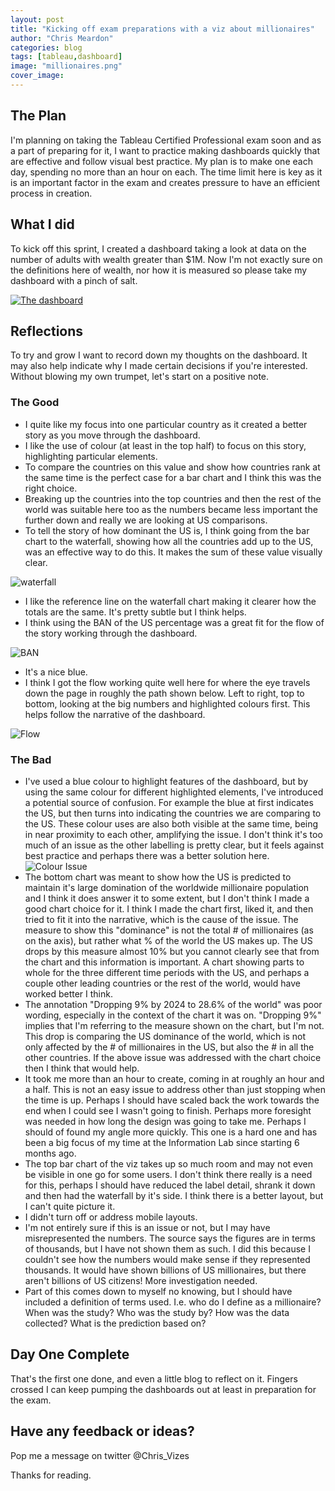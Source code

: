 ```yaml
---
layout: post
title: "Kicking off exam preparations with a viz about millionaires"
author: "Chris Meardon"
categories: blog
tags: [tableau,dashboard]
image: "millionaires.png"
cover_image: 
---
```

## The Plan
I'm planning on taking the Tableau Certified Professional exam soon and as a part of preparing for it, I want to practice making dashboards quickly that are effective and follow visual best practice. My plan is to make one each day, spending no more than an hour on each. The time limit here is key as it is an important factor in the exam and creates pressure to have an efficient process in creation. 

## What I did
To kick off this sprint, I created a dashboard taking a look at data on the number of adults with wealth greater than $1M. Now I'm not exactly sure on the definitions here of wealth, nor how it is measured so please take my dashboard with a pinch of salt. 

[![The dashboard](/assets/img/Millionaires_dash.png "Click to go to Tableau Public")](https://public.tableau.com/profile/chris.meardon#!/vizhome/MillionairesoftheWorldUSDomination/Millionaires)

## Reflections
To try and grow I want to record down my thoughts on the dashboard. It may also help indicate why I made certain decisions if you're interested. Without blowing my own trumpet, let's start on a positive note. 

### The Good
* I quite like my focus into one particular country as it created a better story as you move through the dashboard.
* I like the use of colour (at least in the top half) to focus on this story, highlighting particular elements.
* To compare the countries on this value and show how countries rank at the same time is the perfect case for a bar chart and I think this was the right choice. 
* Breaking up the countries into the top countries and then the rest of the world was suitable here too as the numbers became less important the further down and really we are looking at US comparisons.
* To tell the story of how dominant the US is, I think going from the bar chart to the waterfall, showing how all the countries add up to the US,  was an effective way to do this. It makes the sum of these value visually clear. 

![waterfall](/assets/img/millionaire_waterfall.png "What is this field again?")
* I like the reference line on the waterfall chart making it clearer how the totals are the same. It's pretty subtle but I think helps. 
* I think using the BAN of the US percentage was a great fit for the flow of the story working through the dashboard. 

![BAN](/assets/img/millionaire_ban.png )
* It's a nice blue.
* I think I got the flow working quite well here for where the eye travels down the page in roughly the path shown below. Left to right, top to bottom, looking at the big numbers and highlighted colours first. This helps follow the narrative of the dashboard. 

![Flow](/assets/img/mill_flow.png )
 
### The Bad
* I've used a blue colour to highlight features of the dashboard, but by using the same colour for different highlighted elements, I've introduced a potential source of confusion. For example the blue at first indicates the US, but then turns into indicating the countries we are comparing to the US. These colour uses are also both visible at the same time, being in near proximity to each other, amplifying the issue. I don't think it's too much of an issue as the other labelling is pretty clear, but it feels against best practice and perhaps there was a better solution here.
![Colour Issue](/assets/img/colour_issue.png)
* The bottom chart was meant to show how the US is predicted to maintain it's large domination of the worldwide millionaire population and I think it does answer it to some extent, but I don't think I made a good chart choice for it. I think I made the chart first, liked it, and then tried to fit it into the narrative, which is the cause of the issue. The measure to show this "dominance" is not the total # of millionaires (as on the axis), but rather what % of the world the US makes up. The US drops by this measure almost 10% but you cannot clearly see that from the chart and this information is important. A chart showing parts to whole for the three different time periods with the US, and perhaps a couple other leading countries or the rest of the world, would have worked better I think. 
* The annotation "Dropping 9% by 2024 to 28.6% of the world" was poor wording, especially in the context of the chart it was on. "Dropping 9%" implies that I'm referring to the measure shown on the chart, but I'm not. This drop is comparing the US dominance of the world, which is not only affected by the # of millionaires in the US, but also the # in all the other countries. If the above issue was addressed with the chart choice then I think that would help.
* It took me more than an hour to create, coming in at roughly an hour and a half. This is not an easy issue to address other than just stopping when the time is up. Perhaps I should have scaled back the work towards the end when I could see I wasn't going to finish. Perhaps more foresight was needed in how long the design was going to take me. Perhaps I should of found my angle more quickly. This one is a hard one and has been a big focus of my time at the Information Lab since starting 6 months ago. 
* The top bar chart of the viz takes up so much room and may not even be visible in one go for some users. I don't think there really is a need for this, perhaps I should have reduced the label detail, shrank it down and then had the waterfall by it's side. I think there is a better layout, but I can't quite picture it.
* I didn't turn off or address mobile layouts.
* I'm not entirely sure if this is an issue or not, but I may have misrepresented the numbers. The source says the figures are in terms of thousands, but I have not shown them as such. I did this because I couldn't see how the numbers would make sense if they represented thousands. It would have shown billions of US millionaires, but there aren't billions of US citizens! More investigation needed.
* Part of this comes down to myself no knowing, but I should have included a definition of terms used. I.e. who do I define as a millionaire? When was the study? Who was the study by? How was the data collected? What is the prediction based on? 

## Day One Complete
That's the first one done, and even a little blog to reflect on it. Fingers crossed I can keep pumping the dashboards out at least in preparation for the exam. 

## Have any feedback or ideas?
Pop me a message on twitter @Chris_Vizes

Thanks for reading.